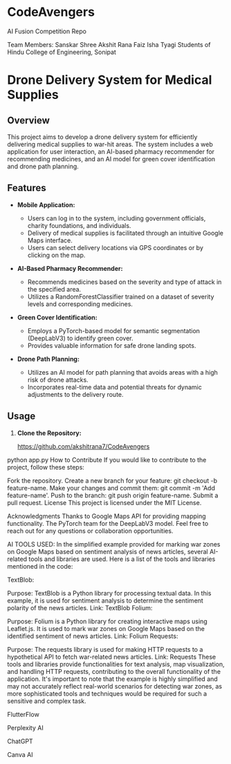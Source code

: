 # CodeAvengers
AI Fusion Competition Repo

Team Members:
Sanskar Shree
Akshit Rana
Faiz
Isha Tyagi 
Students of Hindu College of Engineering, Sonipat

# Drone Delivery System for Medical Supplies

## Overview

This project aims to develop a drone delivery system for efficiently delivering medical supplies to war-hit areas. The system includes a web application for user interaction, an AI-based pharmacy recommender for recommending medicines, and an AI model for green cover identification and drone path planning.

## Features

- **Mobile Application:**
  - Users can log in to the system, including government officials, charity foundations, and individuals.
  - Delivery of medical supplies is facilitated through an intuitive Google Maps interface.
  - Users can select delivery locations via GPS coordinates or by clicking on the map.

- **AI-Based Pharmacy Recommender:**
  - Recommends medicines based on the severity and type of attack in the specified area.
  - Utilizes a RandomForestClassifier trained on a dataset of severity levels and corresponding medicines.

- **Green Cover Identification:**
  - Employs a PyTorch-based model for semantic segmentation (DeepLabV3) to identify green cover.
  - Provides valuable information for safe drone landing spots.

- **Drone Path Planning:**
  - Utilizes an AI model for path planning that avoids areas with a high risk of drone attacks.
  - Incorporates real-time data and potential threats for dynamic adjustments to the delivery route.

## Usage

1. **Clone the Repository:**

   https://github.com/akshitrana7/CodeAvengers


python app.py
How to Contribute
If you would like to contribute to the project, follow these steps:

Fork the repository.
Create a new branch for your feature: git checkout -b feature-name.
Make your changes and commit them: git commit -m 'Add feature-name'.
Push to the branch: git push origin feature-name.
Submit a pull request.
License
This project is licensed under the MIT License.

Acknowledgments
Thanks to Google Maps API for providing mapping functionality.
The PyTorch team for the DeepLabV3 model.
Feel free to reach out for any questions or collaboration opportunities.

AI TOOLS USED:
In the simplified example provided for marking war zones on Google Maps based on sentiment analysis of news articles, several AI-related tools and libraries are used. Here is a list of the tools and libraries mentioned in the code:

TextBlob:

Purpose: TextBlob is a Python library for processing textual data. In this example, it is used for sentiment analysis to determine the sentiment polarity of the news articles.
Link: TextBlob
Folium:

Purpose: Folium is a Python library for creating interactive maps using Leaflet.js. It is used to mark war zones on Google Maps based on the identified sentiment of news articles.
Link: Folium
Requests:

Purpose: The requests library is used for making HTTP requests to a hypothetical API to fetch war-related news articles.
Link: Requests
These tools and libraries provide functionalities for text analysis, map visualization, and handling HTTP requests, contributing to the overall functionality of the application. It's important to note that the example is highly simplified and may not accurately reflect real-world scenarios for detecting war zones, as more sophisticated tools and techniques would be required for such a sensitive and complex task.


FlutterFlow

Perplexity AI

ChatGPT

Canva AI

